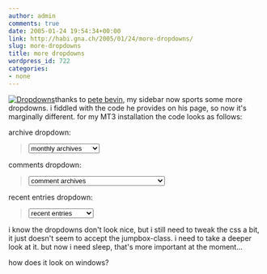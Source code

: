 ```yaml
---
author: admin
comments: true
date: 2005-01-24 19:54:34+00:00
link: http://habi.gna.ch/2005/01/24/more-dropdowns/
slug: more-dropdowns
title: more dropdowns
wordpress_id: 722
categories:
- none
---
```



[![Dropdowns](http://habi.gna.ch/blog/images/dropdowns-tm.jpg)](http://habi.gna.ch/blog/images/dropdowns.jpg)thanks to [pete bevin](http://www.petebevin.com/archives/2002/03/12/drop_down_menus.html), my sidebar now sports some more dropdowns. i fiddled with the code he provides on his page, so now it's marginally different. for my MT3 installation the code looks as follows:  

archive dropdown:


<blockquote>
<form>
  
<select onChange="document.location=options[selectedIndex].value;" class="jumpbox">
  
<option value="">monthly archives</option>
  
<MTArchiveList archive_type="Monthly">
  
<option value="<$MTArchiveLink$>"><$MTArchiveTitle$></option>
  
</MTArchiveList>
  
</select>
  
</form>
</blockquote>


comments dropdown:


<blockquote>
<form>
  
<select onChange="document.location=options[selectedIndex].value;" class="jumpbox">
  
<option value="">comment archives</option>
  
<$MTComments lastn="10"$ sort_order="descend">
  
<option value="<$MTBlogArchiveURL$><$MTCommentEntryID pad="1"$>.html"> by <$MTCommentAuthor$>, <? echo datediff2('<$MTCommentDate format="%Y-%m-%d %H:%M:%S"$>'); ?></option>
  
</MTComments>
  
</select>
  
</form>
</blockquote>


recent entries dropdown:


<blockquote>
<form>
  
<select onChange="document.location=options[selectedIndex].value;" class="jumpbox">
  
<option value="">recent entries</option>
  
<MTEntries lastn="10" sort_order="descend">
  
<option value="<$MTEntryPermalink$>"> <$MTEntryTitle$></option>
  
</MTEntries>
  
</select>
  
</form>
</blockquote>


i know the dropdowns don't look nice, but i still need to tweak the css a bit, it just doesn't seem to accept the jumpbox-class. i need to take a deeper look at it. but now i need sleep, that's more important at the moment...
  
how does it look on windows?

